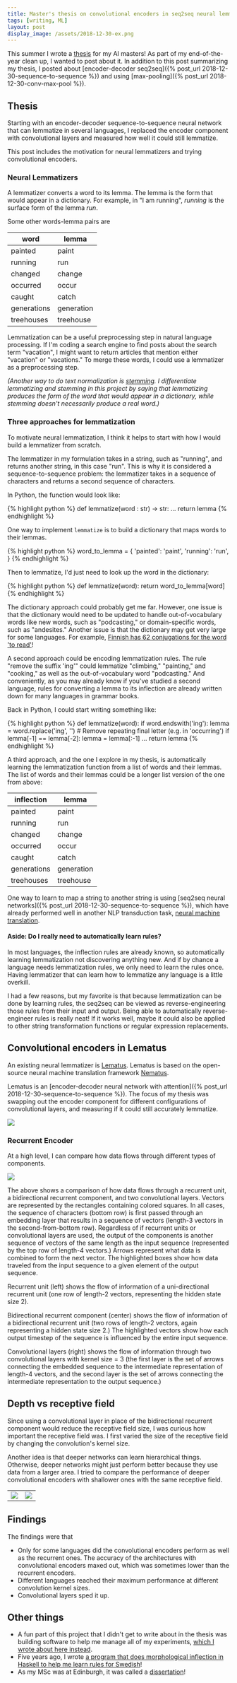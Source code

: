 ```yaml
---
title: Master's thesis on convolutional encoders in seq2seq neural lemmatization
tags: [writing, ML]
layout: post
display_image: /assets/2018-12-30-ex.png
---
```


This summer I wrote a [thesis](/assets/dissertation-s1164250.pdf) for my AI masters!
As part of my end-of-the-year clean up, I wanted to post about it. In addition to this post summarizing my thesis, I posted about [encoder-decoder seq2seq]({% post_url 2018-12-30-sequence-to-sequence %}) and using [max-pooling]({% post_url 2018-12-30-conv-max-pool %}).

## Thesis

Starting with an encoder-decoder sequence-to-sequence neural network that can lemmatize in several languages, I replaced the encoder component with convolutional layers and measured how well it could still lemmatize.

This post includes the motivation for neural lemmatizers and trying convolutional encoders.

### Neural Lemmatizers

A lemmatizer converts a word to its lemma. The lemma is the form that would appear in a dictionary.
For example, in "I am running", *running* is the surface form of the lemma *run*.

Some other words-lemma pairs are

| word | lemma |
|-|-|
| painted | paint |
| running | run |
| changed | change |
| occurred | occur |
| caught | catch |
| generations | generation |
| treehouses | treehouse |

Lemmatization can be a useful preprocessing step in natural language processing.
If I'm coding a search engine to find posts about the search term "vacation", I might want to return articles that mention either "vacation" or "vacations." To merge these words, I could use a lemmatizer as a preprocessing step.

*(Another way to do text normalization is [stemming](https://en.wikipedia.org/wiki/Stemming). I differentiate lemmatizing and stemming in this project by saying that lemmatizing produces the form of the word that would appear in a dictionary, while stemming doesn't necessarily produce a real word.)*

### Three approaches for lemmatization

To motivate neural lemmatization, I think it helps to start with how I would build a lemmatizer from scratch.

The lemmatizer in my formulation takes in a string, such as "running", and returns another string, in this case "run". This is why it is considered a sequence-to-sequence problem: the lemmatizer takes in a sequence of characters and returns a second sequence of characters.

In Python, the function would look like:

{% highlight python %}
    def lemmatize(word : str) -> str:
        ...
        return lemma
{% endhighlight %}


One way to implement `lemmatize` is to build a dictionary that maps words to their lemmas.

{% highlight python %}
    word_to_lemma = {
        'painted': 'paint',
        'running': 'run',
    }
{% endhighlight %}

Then to lemmatize, I'd just need to look up the word in the dictionary:

{% highlight python %}
    def lemmatize(word):
        return word_to_lemma[word]
{% endhighlight %}

The dictionary approach could probably get me far.
However, one issue is that the dictionary would need to be updated to handle out-of-vocabulary words like new words, such as "podcasting," or domain-specific words, such as "andesites." Another issue is that the dictionary may get very large for some languages. For example, [Finnish has 62 conjugations for the word 'to read'](https://en.wiktionary.org/wiki/lukea)!

A second approach could be encoding lemmatization rules. The rule "remove the suffix 'ing'" could lemmatize "climbing," "painting," and "cooking," as well as the out-of-vocabulary word "podcasting."
And conveniently, as you may already know if you've studied a second language, rules for converting a lemma to its inflection are already written down for many languages in grammar books.

Back in Python, I could start writing something like:

{% highlight python %}
    def lemmatize(word):
        if word.endswith('ing'):
            lemma = word.replace('ing', '')
            # Remove repeating final letter (e.g. in 'occurring')
            if lemma[-1] == lemma[-2]:
                lemma = lemma[:-1]
            ...
        return lemma
{% endhighlight %}


A third approach, and the one I explore in my thesis, is automatically learning the lemmatization function from a list of words and their lemmas.
The list of words and their lemmas could be a longer list version of the one from above:

| inflection | lemma |
|-|-|
| painted | paint |
| running | run |
| changed | change |
| occurred | occur |
| caught | catch |
| generations | generation |
| treehouses | treehouse |

One way to learn to map a string to another string is using [seq2seq neural networks]({% post_url 2018-12-30-sequence-to-sequence %}), which have already performed well in another NLP transduction task, [neural machine translation](https://arxiv.org/pdf/1409.0473).


#### Aside: Do I really need to automatically learn rules?

In most languages, the inflection rules are already known, so automatically learning lemmatization not discovering anything new. And if by chance a language needs lemmatization rules, we only need to learn the rules once. Having lemmatizer that can learn how to lemmatize any language is a little overkill.

I had a few reasons, but my favorite is that because lemmatization can be done by learning rules, the seq2seq can be viewed as reverse-engineering those rules from their input and output. Being able to automatically reverse-engineer rules is really neat! If it works well, maybe it could also be applied to other string transformation functions or regular expression replacements.


## Convolutional encoders in Lematus

An existing neural lemmatizer is [Lematus](http://www.aclweb.org/anthology/N18-1126). Lematus is based on the open-source neural machine translation framework [Nematus](https://arxiv.org/abs/1703.04357).

Lematus is an [encoder-decoder neural network with attention]({% post_url 2018-12-30-sequence-to-sequence %}). The focus of my thesis was swapping out the encoder component for different configurations of convolutional layers, and measuring if it could still accurately lemmatize.

<img src="/assets/2018-12-30-seq2seq-enc.png">

### Recurrent Encoder

At a high level, I can compare how data flows through different types of components.

<img src="/assets/2018-12-30-convvsrnn.png">

The above shows a comparison of how data flows through a recurrent unit, a bidirectional recurrent component, and two convolutional layers.
Vectors are represented by the rectangles containing colored squares. In all cases, the sequence of characters (bottom row) is first passed through an embedding layer that results in a sequence of vectors (length-3 vectors in the second-from-bottom row). Regardless of if recurrent units or convolutional layers are used, the output of the components is another sequence of vectors of the same length as the input sequence (represented by the top row of length-4 vectors.) Arrows represent what data is combined to form the next vector. The highlighted boxes show how data traveled from the input sequence to a given element of the output sequence.

Recurrent unit (left) shows the flow of information of a uni-directional recurrent unit (one row of length-2 vectors, representing the hidden state size 2).

Bidirectional recurrent component (center) shows the flow of information of a bidirectional recurrent unit (two rows of length-2 vectors, again representing a hidden state size 2.) The highlighted vectors show how each output timestep of the sequence is influenced by the entire input sequence.

Convolutional layers (right) shows the flow of information through two convolutional layers with kernel size = 3 (the first layer is the set of arrows connecting the embedded sequence to the intermediate representation of length-4 vectors, and the second layer is the set of arrows connecting the intermediate representation to the output sequence.)


## Depth vs receptive field

Since using a convolutional layer in place of the bidirectional recurrent component would reduce the receptive field size, I was curious how important the receptive field was. I first varied the size of the receptive field by changing the convolution's kernel size.

Another idea is that deeper networks can learn hierarchical things. Otherwise, deeper networks might just perform better because they use data from a larger area. I tried to compare the performance of deeper convolutional encoders with shallower ones with the same receptive field.

| | |
|-|-|
| <img src="/assets/2018-12-30-n1_k5.png"> | <img src="/assets/2018-12-30-n2_k3.png">

## Findings

The findings were that
 - Only for some languages did the convolutional encoders perform as well as the recurrent ones. The accuracy of the architectures with convolutional encoders maxed out, which was sometimes lower than the recurrent encoders.
 - Different languages reached their maximum performance at different convolution kernel sizes.
 - Convolutional layers sped it up.


## Other things

 - A fun part of this project that I didn't get to write about in the thesis was building software to help
me manage all of my experiments, [which I wrote about here instead](/2018/08/28/daisy.html).
 - Five years ago, I wrote [a program that does morphological inflection in Haskell to help me learn rules for Swedish](https://github.com/jessstringham/grammar-cards)!
 - As my MSc was at Edinburgh, it was called a [dissertation](https://en.wikipedia.org/wiki/Thesis#United_Kingdom)!


